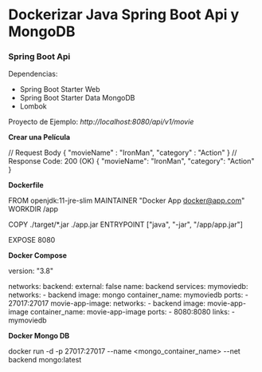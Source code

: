 # Dockerizar Java Spring Boot Api y MongoDB

### Spring Boot Api
Dependencias:
- Spring Boot Starter Web
- Spring Boot Starter Data MongoDB
- Lombok

Proyecto de Ejemplo:
_http://localhost:8080/api/v1/movie_

**Crear una Película**
  
  // Request Body
  {
  "movieName" : "IronMan",
  "category" : "Action"
  }
  // Response
  Code: 200 (OK)
  {
  "movieName": "IronMan",
  "category": "Action"
  }

**Dockerfile**

FROM openjdk:11-jre-slim
MAINTAINER "Docker App <docker@app.com>"
WORKDIR /app

COPY ./target/*.jar ./app.jar
ENTRYPOINT ["java", "-jar", "/app/app.jar"]

EXPOSE 8080


**Docker Compose**

version: "3.8"

networks:
  backend:
    external: false
    name: backend
services:
  mymoviedb:
    networks:
      - backend
    image: mongo
    container_name: mymoviedb
    ports:
      - 27017:27017
  movie-app-image:
    networks:
      - backend
    image: movie-app-image
    container_name: movie-app-image
    ports:
      - 8080:8080
    links:
      - mymoviedb


**Docker Mongo DB**

docker run -d -p 27017:27017 --name <mongo_container_name> --net backend mongo:latest


